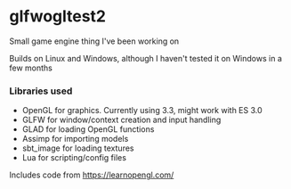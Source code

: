 # glfwogltest2


Small game engine thing I've been working on

Builds on Linux and Windows, although I haven't tested it on Windows in a few months
### Libraries used
* OpenGL for graphics.  Currently using 3.3, might work with ES 3.0
* GLFW for window/context creation and input handling
* GLAD for loading OpenGL functions
* Assimp for importing models
* sbt_image for loading textures
* Lua for scripting/config files


Includes code from https://learnopengl.com/
